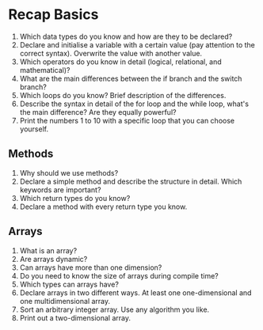 # Recap Basics

1. Which data types do you know and how are they to be declared?
2. Declare and initialise a variable with a certain value (pay attention to the correct syntax). Overwrite the value with another value.
3. Which operators do you know in detail (logical, relational, and mathematical)?
4. What are the main differences between the if branch and the switch branch?
5. Which loops do you know? Brief description of the differences.
6. Describe the syntax in detail of the for loop and the while loop, what's the main difference? Are they equally powerful?
7. Print the numbers 1 to 10 with a specific loop that you can choose yourself.

## Methods
1. Why should we use methods?
2. Declare a simple method and describe the structure in detail. Which keywords are important?
3. Which return types do you know?
4. Declare a method with every return type you know.

## Arrays
1. What is an array?
2. Are arrays dynamic?
3. Can arrays have more than one dimension?
4. Do you need to know the size of arrays during compile time?
5. Which types can arrays have?
7. Declare arrays in two different ways. At least one one-dimensional and one multidimensional array.
8. Sort an arbitrary integer array. Use any algorithm you like.
9. Print out a two-dimensional array.
